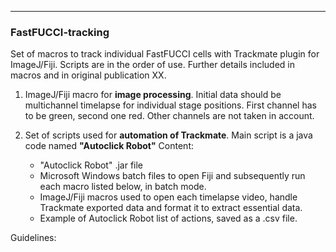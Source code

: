 
-------------------------------------------------------------------------------
### **FastFUCCI-tracking**
Set of macros to track individual FastFUCCI cells with Trackmate plugin for ImageJ/Fiji.
Scripts are in the order of use. Further details included in macros and in original publication XX.

1. ImageJ/Fiji macro for **image processing**. Initial data should be multichannel timelapse for individual stage positions. First channel has to be green, second one red. Other channels are not taken in account.

2. Set of scripts used for **automation of Trackmate**. Main script is a java code named **"Autoclick Robot"**
    Content:
    - "Autoclick Robot" .jar file 
    - Microsoft Windows batch files to open Fiji and subsequently run each macro listed below, in batch mode.
    - ImageJ/Fiji macros used to open each timelapse video, handle Trackmate exported data and format it to extract essential data.
    - Example of Autoclick Robot list of actions, saved as a .csv file.
    
Guidelines:
